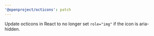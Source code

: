 ```yaml
---
'@openproject/octicons': patch
---
```


Update octicons in React to no longer set `role="img"` if the icon is aria-hidden.

